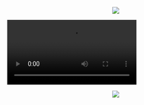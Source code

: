 <p align="center"> <img src="https://komarev.com/ghpvc/?username=yaorijuana&color=000000&label=witnesses&base=1000"> </p

 <video src="https://github.com/user-attachments/assets/bc0921ef-5e7a-418f-921a-a1be6152d305"> </video> 

<p align="center"> <img src="https://spotify-github-profile.kittinanx.com/api/view?uid=31ras742ipljomjwo7h6ikzmc2wu&cover_image=true&theme=novatorem&show_offline=false&background_color=121212&interchange=false&bar_color=53b14f&bar_color_cover=true"> </p>

